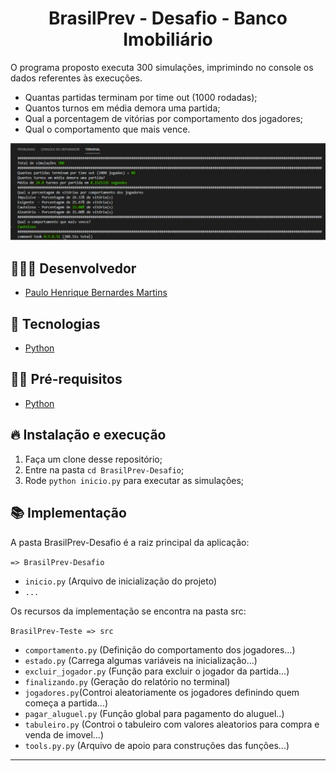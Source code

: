 <h1 align="center">
  BrasilPrev - Desafio - Banco Imobiliário
</h1>

O programa proposto executa 300 simulações, imprimindo no console os dados referentes às execuções. 

- Quantas partidas terminam por time out (1000 rodadas);
- Quantos turnos em média demora uma partida;
- Qual a porcentagem de vitórias por comportamento dos jogadores;
- Qual o comportamento que mais vence.

<img src="preview.jpg" alt="drawing" width="800"/>

## 👨🏼‍💻 Desenvolvedor

- [Paulo Henrique Bernardes Martins](http://phdeveloper.com.br/)

## 🚀 Tecnologias

- [Python](https://www.python.org/)

## ✋🏻 Pré-requisitos

- [Python](https://www.python.org/)

## 🔥 Instalação e execução

1. Faça um clone desse repositório;
2. Entre na pasta `cd BrasilPrev-Desafio`;
3. Rode `python inicio.py` para executar as simulações;

## 📚 Implementação

A pasta BrasilPrev-Desafio é a raiz principal da aplicação:

`=> BrasilPrev-Desafio`
- `inicio.py` (Arquivo de inicialização do projeto)
- `...`

Os recursos da implementação se encontra na pasta src:

`BrasilPrev-Teste => src `
- `comportamento.py` (Definição do comportamento dos jogadores...)
- `estado.py` (Carrega algumas variáveis na inicialização...)
- `excluir_jogador.py` (Função para excluir o jogador da partida...)
- `finalizando.py` (Geração do relatório no terminal)
- `jogadores.py`(Controi aleatoriamente os jogadores definindo quem começa a partida...)
- `pagar_aluguel.py` (Função global para pagamento do aluguel..)
- `tabuleiro.py` (Controi o tabuleiro com valores aleatorios para compra e venda de imovel...)
- `tools.py.py` (Arquivo de apoio para construções das funções...)

---